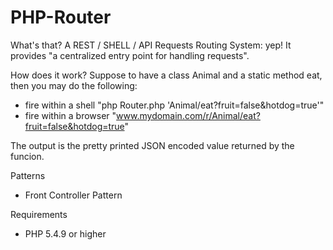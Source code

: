 PHP-Router
==========

What's that?
A REST / SHELL / API Requests Routing System: yep! It provides "a centralized entry point for handling requests".

How does it work?
Suppose to have a class Animal and a static method eat, then you may do the following:
- fire within a shell "php Router.php 'Animal/eat?fruit=false&hotdog=true'"
- fire within a browser "www.mydomain.com/r/Animal/eat?fruit=false&hotdog=true"

The output is the pretty printed JSON encoded value returned by the funcion. 

Patterns
- Front Controller Pattern

Requirements
- PHP 5.4.9 or higher
